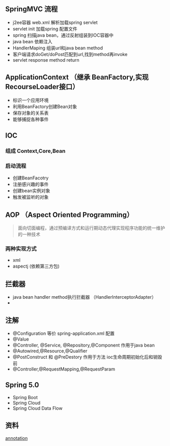 ## SpringMVC 流程
* j2ee容器 web.xml 解析加载spring servlet
* servlet init 加载spring 配置文件
* spring 扫描java bean，通过反射组装到IOC容器中
* java bean 依赖注入
* HandlerMaping 组装url和java bean method
* 客户端请求doGet/doPost匹配到url,找到method再invoke
* servlet response method return

## ApplicationContext （继承 BeanFactory,实现 RecourseLoader接口）
* 标识一个应用环境
* 利用BeanFactory创建Bean对象
* 保存对象的关系表
* 能够捕捉各种事件

## IOC
### 组成 Context,Core,Bean
### 启动流程
* 创建BeanFacotry
* 注册感兴趣的事件
* 创建bean实例对象
* 触发被监听的对象


## AOP （Aspect Oriented Programming）
> 面向切面编程，通过预编译方式和运行期动态代理实现程序功能的统一维护的一种技术
### 两种实现方式
* xml
* aspectj (依赖第三方包)

## 拦截器
* java bean handler method执行拦截器 （HandlerInterceptorAdapter）
* 

## 注解
* @Configuration  等价 spring-application.xml 配置
* @Value
* @Controller, @Service, @Repository,@Component 作用于java bean
* @Autowired,@Resource,@Qualifier
* @PostConstruct 和 @PreDestory 作用于方法 ioc生命周期初始化后和销毁前
* @Controller,@RequestMapping,@RequestParam 

## Spring 5.0
* Spring Boot
* Spring Cloud
* Spring Cloud Data Flow

## 资料
[annotation](https://blog.csdn.net/achenyuan/article/details/72786759)
